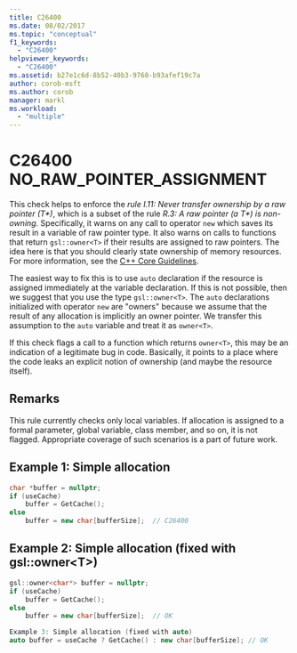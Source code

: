 ```yaml
---
title: C26400
ms.date: 08/02/2017
ms.topic: "conceptual"
f1_keywords:
  - "C26400"
helpviewer_keywords:
  - "C26400"
ms.assetid: b27e1c6d-8b52-40b3-9760-b93afef19c7a
author: corob-msft
ms.author: corob
manager: markl
ms.workload:
  - "multiple"
---
```

# C26400 NO_RAW_POINTER_ASSIGNMENT

This check helps to enforce the *rule I.11: Never transfer ownership by a raw pointer (T\*)*, which is a subset of the rule *R.3: A raw pointer (a T\*) is non-owning.* Specifically, it warns on any call to operator `new` which saves its result in a variable of raw pointer type. It also warns on calls to functions that return `gsl::owner<T>` if their results are assigned to raw pointers. The idea here is that you should clearly state ownership of memory resources. For more information, see the [C++ Core Guidelines](https://github.com/isocpp/CppCoreGuidelines/blob/master/CppCoreGuidelines.md#r-resource-management).

The easiest way to fix this is to use `auto` declaration if the resource is assigned immediately at the variable declaration. If this is not possible, then we suggest that you use the type `gsl::owner<T>`. The `auto` declarations initialized with operator `new` are "owners" because we assume that the result of any allocation is implicitly an owner pointer. We transfer this assumption to the `auto` variable and treat it as `owner<T>`.

If this check flags a call to a function which returns `owner<T>`, this may be an indication of a legitimate bug in code. Basically, it points to a place where the code leaks an explicit notion of ownership (and maybe the resource itself).

## Remarks

This rule currently checks only local variables. If allocation is assigned to a formal parameter, global variable, class member, and so on, it is not flagged. Appropriate coverage of such scenarios is a part of future work.

## Example 1: Simple allocation

```cpp
char *buffer = nullptr;
if (useCache)
    buffer = GetCache();
else
    buffer = new char[bufferSize];  // C26400
```

## Example 2: Simple allocation (fixed with gsl::owner\<T>)

```cpp
gsl::owner<char*> buffer = nullptr;
if (useCache)
    buffer = GetCache();
else
    buffer = new char[bufferSize];  // OK

Example 3: Simple allocation (fixed with auto)
auto buffer = useCache ? GetCache() : new char[bufferSize]; // OK
```
